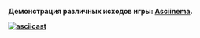 

<b>Демонстрация<b/> различных исходов игры: [Asciinema](https://asciinema.org/a/ToNVjeBXsCldSDizVtjwpg4jN).

[![asciicast](https://asciinema.org/a/ToNVjeBXsCldSDizVtjwpg4jN.svg)](https://asciinema.org/a/ToNVjeBXsCldSDizVtjwpg4jN)